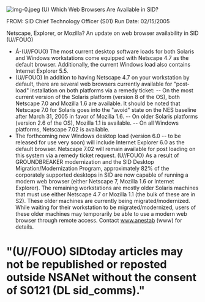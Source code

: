 ![img-0.jpeg](img-0.jpeg)
(U) Which Web Browsers Are Available in SID?

FROM:
SID Chief Technology Officer (S01)
Run Date: 02/15/2005

Netscape, Explorer, or Mozilla? An update on web browser availability in SID (U//FOUO)

- Á-(U//FOUO) The most current desktop software loads for both Solaris and Windows workstations come equipped with Netscape 4.7 as the default browser. Additionally, the current Windows load also contains Internet Explorer 5.5.
- (U//FOUO) In addition to having Netscape 4.7 on your workstation by default, there are several web browsers currently available for "post-load" installation on both platforms via a remedy ticket:
-- On the most current version of the Solaris platform (version 8 of the OS), both Netscape 7.0 and Mozilla 1.6 are available. It should be noted that Netscape 7.0 for Solaris goes into the "avoid" state on the NES baseline after March 31, 2005 in favor of Mozilla 1.6.
-- On older Solaris platforms (version 2.6 of the OS), Mozilla 1.1 is available.
-- On all Windows platforms, Netscape 7.02 is available.
- The forthcoming new Windows desktop load (version 6.0 -- to be released for use very soon) will include Internet Explorer 6.0 as the default browser. Netscape 7.02 will remain available for post loading on this system via a remedy ticket request.
(U//FOUO) As a result of GROUNDBREAKER modernization and the SID Desktop Migration/Modernization Program, approximately 82\% of the corporately supported desktops in SID are now capable of running a modern web browser (either Netscape 7, Mozilla 1.6 or Internet Explorer). The remaining workstations are mostly older Solaris machines that must use either Netscape 4.7 or Mozilla 1.1 (the bulk of these are in S2). These older machines are currently being migrated/modernized. While waiting for their workstation to be migrated/modernized, users of these older machines may temporarily be able to use a modern web browser through remote access. Contact www.anestab (www) for details.


# "(U//FOUO) SIDtoday articles may not be republished or reposted outside NSANet without the consent of S0121 (DL sid_comms)."
